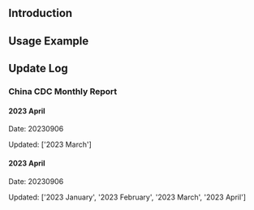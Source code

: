## Introduction


## Usage Example







## Update Log

### China CDC Monthly Report

#### 2023 April

Date: 20230906

Updated: ['2023 March']

#### 2023 April

Date: 20230906

Updated: ['2023 January', '2023 February', '2023 March', '2023 April']
